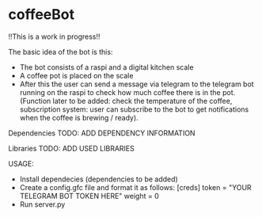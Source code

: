 # coffeeBot

!!This is a work in progress!!

The basic idea of the bot is this:
- The bot consists of a raspi and a digital kitchen scale
- A coffee pot is placed on the scale
- After this the user can send a message via telegram to the telegram bot running on the raspi to check how much coffee there is in the pot. (Function later to be added: check the temperature of the coffee, subscription system: user can subscribe to the bot to get notifications when the coffee is brewing / ready).

Dependencies
TODO: ADD DEPENDENCY INFORMATION

Libraries
TODO: ADD USED LIBRARIES

USAGE:
- Install dependecies (dependencies to be added)
- Create a config.gfc file and format it as follows:
[creds]
token = "YOUR TELEGRAM BOT TOKEN HERE"
weight = 0
- Run server.py
